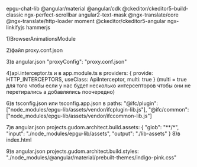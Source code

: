 epgu-chat-lib
@angular/material
@angular/cdk
@ckeditor/ckeditor5-build-classic
ngx-perfect-scrollbar
angular2-text-mask
@ngx-translate/core
@ngx-translate/http-loader
moment
@ckeditor/ckeditor5-angular
ngx-linkifyjs
hammerjs

1)BrowserAnimationsModule

2)файл proxy.conf.json

3)в angular.json "proxyConfig": "proxy.conf.json"

4)api.interceptor.ts и в app.module.ts в providers:
    {
        provide: HTTP_INTERCEPTORS,
        useClass: ApiInterceptor,
        multi: true
    } (multi = true для того чтобы если у нас будет несколько интерсепторов чтобы они не перетирались а добавлялись поочередно)

6)в tsconfig.json или tsconfig.app.json в paths:
    "@ifc/plugin": ["node_modules/epgu-lib/assets/vendor/ifcplugin-lib.js"],
    "@ifc/common": ["node_modules/epgu-lib/assets/vendor/ifccommon-lib.js"]

7)в angular.json projects.gudom.architect.build.assets:
    {
        "glob": "**/*",
        "input": "./node_modules/epgu-lib/assets",
        "output": "./lib-assets"
    }
8)в index.html <link href="https://fonts.googleapis.com/icon?family=Material+Icons" rel="stylesheet">

9)в angular.json projects.gudom.architect.build.styles:
    "./node_modules/@angular/material/prebuilt-themes/indigo-pink.css"
